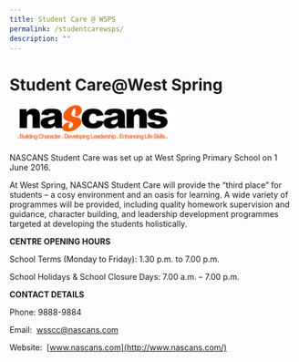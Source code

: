 ```yaml
---
title: Student Care @ WSPS
permalink: /studentcarewsps/
description: ""
---
```

# Student Care@West Spring
![](/images/nascans-300x67.png)

NASCANS Student Care was set up at West Spring Primary School on 1 June 2016.

At West Spring, NASCANS Student Care will provide the “third place” for students – a cosy environment and an oasis for learning. A wide variety of programmes will be provided, including quality homework supervision and guidance, character building, and leadership development programmes targeted at developing the students holistically.

**CENTRE OPENING HOURS**

School Terms (Monday to Friday): 1.30 p.m. to 7.00 p.m.

School Holidays & School Closure Days: 7.00 a.m. – 7.00 p.m.

**CONTACT DETAILS**

Phone: 9888-9884

Email:  [wsscc@nascans.com](mailto:wsscc@nascans.com)

Website:  [www.nascans.com](http://www.nascans.com/)
